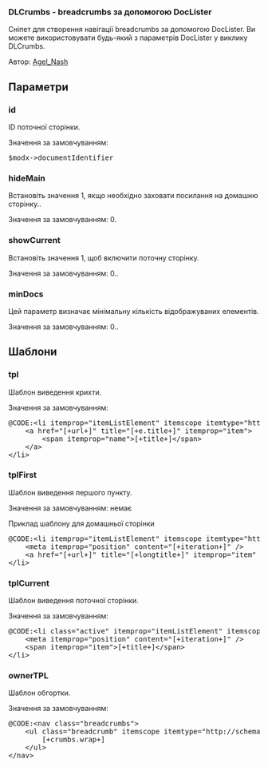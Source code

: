 
<meta http-equiv="Content-Type" content="text/html; charset=utf-8">
<h3>DLCrumbs - breadcrumbs за допомогою DocLister </h3>
<p>Сніпет для створення навігації breadcrumbs за допомогою DocLister. Ви можете використовувати будь-який з параметрів DocLister у виклику DLCrumbs.</p>
<p>Автор: <i class="fa fa-github fa-lg text-primary"></i> <a href="https://github.com/AgelxNash" rel="nofollow" target="_blank">Agel_Nash</a></p>
<h2 class="page-header">Параметри</h2>
<h3 class="sub-header text-bold">id</h3>
<p>ID поточної сторінки.</p>
<p>Значення за замовчуванням:</p>
<pre class="brush: php;">
$modx-&gt;documentIdentifier
</pre>
<h3 class="sub-header text-bold">hideMain</h3>
<p>Встановіть значення 1, якщо необхідно заховати посилання на домашню сторінку..</p>
<p>Значення за замовчуванням: 0.</p>
<h3 class="sub-header text-bold">showCurrent</h3>
<p>Встановіть значення 1, щоб включити поточну сторінку.</p>
<p>Значення за замовчуванням: 0..</p>
<h3 class="sub-header text-bold">minDocs</h3>
<p>Цей параметр визначає мінімальну кількість відображуваних елементів.</p>
<p>Значення за замовчуванням: 0..</p>

<h2 class="page-header">Шаблони</h2>
<h3 class="sub-header text-bold">tpl</h3>
<p>Шаблон виведення крихти.</p>
<p>Значення за замовчуванням: </p>
<pre class="brush: html;">
@CODE:&lt;li itemprop="itemListElement" itemscope itemtype="http://schema.org/ListItem"&gt;&lt;meta itemprop="position" content="[+iteration+]" /&gt;
	&lt;a href="[+url+]" title="[+e.title+]" itemprop="item"&gt;
		&lt;span itemprop="name"&gt;[+title+]&lt;/span&gt;
	&lt;/a&gt;
&lt;/li&gt;
</pre>
<h3 class="sub-header text-bold">tplFirst</h3>
<p>Шаблон виведення першого пункту.</p>
<p>Значення за замовчуванням: немає</p>
<p>Приклад шаблону для домашньої сторінки</p>
<pre class="brush: html;">
@CODE:&lt;li itemprop="itemListElement" itemscope itemtype="http://schema.org/ListItem" class="home-link"&gt;
	&lt;meta itemprop="position" content="[+iteration+]" /&gt;
	&lt;a href="[+url+]" title="[+longtitle+]" itemprop="item" class="icon icon-home"&gt;&lt;i class="fa fa-home"&gt;&lt;/i&gt;&lt;/a&gt;
&lt;/li&gt;
</pre>
<h3 class="sub-header text-bold">tplCurrent</h3>
<p>Шаблон виведення поточної сторінки.</p>
<p>Значення за замовчуванням:</p>
<pre class="brush: html;">
@CODE:&lt;li class="active" itemprop="itemListElement" itemscope itemtype="http://schema.org/ListItem"&gt;
	&lt;meta itemprop="position" content="[+iteration+]" /&gt;
	&lt;span itemprop="item"&gt;[+title+]&lt;/span&gt;
&lt;/li&gt;
</pre>
<h3 class="sub-header text-bold">ownerTPL</h3>
<p>Шаблон обгортки.</p>
<p>Значення за замовчуванням:</p>
<pre class="brush: html;">
@CODE:&lt;nav class="breadcrumbs"&gt;
	&lt;ul class="breadcrumb" itemscope itemtype="http://schema.org/BreadcrumbList"&gt;
		[+crumbs.wrap+]
	&lt;/ul&gt;
&lt;/nav&gt;
</pre>
